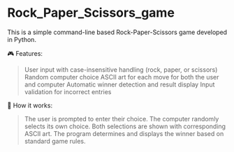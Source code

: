 # Rock_Paper_Scissors_game
This is a simple command-line based Rock-Paper-Scissors game developed in Python. 

🎮 Features:
> User input with case-insensitive handling (rock, paper, or scissors)
> Random computer choice
> ASCII art for each move for both the user and computer
> Automatic winner detection and result display
> Input validation for incorrect entries

🧠 How it works:
> The user is prompted to enter their choice.
> The computer randomly selects its own choice.
> Both selections are shown with corresponding ASCII art.
> The program determines and displays the winner based on standard game rules.
